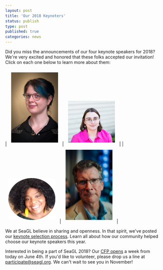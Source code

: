 ```yaml
---
layout: post
title: 'Our 2018 Keynoters'
status: publish
type: post
published: true
categories: news
---
```


Did you miss the announcements of our four keynote speakers for 2018? We're very excited and honored that these folks accepted our invitation! Click on each one below to learn more about them:

| <a href="http://seagl.org/news/2018/05/01/2018_keynoter-molly_deblanc.html"><img src="/img/posts/2018_Keynote_Molly.jpg" style="margin:10px;width:150px;clip-path: circle(150px at center);" alt="Molly de Blanc" title="Molly de Blanc" /></a> | <a href="http://seagl.org/news/2018/05/02/2018_keynoter-elizabeth_krumbach_joseph.html"><img src="/img/posts/2018_Keynote_Lyz.jpg" style="margin:10px; width:150px;clip-path: circle(150px at center)" alt="Elizabeth Krumbach Joseph" title="Elizabeth Krumbach Joseph" /></a> |
| <a href="http://seagl.org/news/2018/05/03/2018_keynoter-tameika_reed.html"><img src="/img/posts/2018_Keynote_Tameika.png" style="margin:10px; width:150px;clip-path: circle(150px at center)" alt="Tameika Reed" title="Tameika Reed" /></a> | <a href="http://seagl.org/news/2018/05/04/2018_keynoter-stephen_walli.html"><img src="/img/posts/2018_Keynote_Stephen.jpg" style="margin:10px;width:150px;clip-path: circle(150px at center)" alt="Stephen Walli" title="Stephen Walli" /></a> |

We at SeaGL believe in sharing and openness. In that spirit, we've posted our [keynote selection process](http://seagl.org/news/2018/04/30/keynote_selection_process.html). Learn all about how our community helped choose our keynote speakers this year.

Interested in being a part of SeaGL 2018? Our [CFP opens](http://seagl.org/news/2018/04/09/code_of_practice.html) a week from today on June 4th. If you'd like to volunteer, please drop us a line at [participate@seagl.org](mailto:participate@seagl.org). We can't wait to see you in November!

